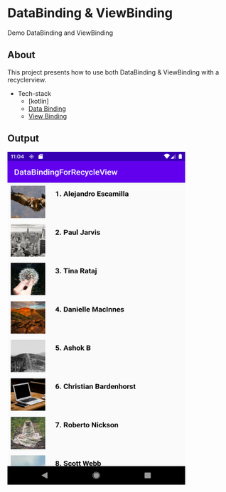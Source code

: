 # DataBinding & ViewBinding
Demo DataBinding and ViewBinding 

## About
This project presents how to use both DataBinding & ViewBinding with a recyclerview.

* Tech-stack
    * [kotlin]
    * [Data Binding](https://developer.android.com/topic/libraries/data-binding)
    * [View Binding](https://developer.android.com/topic/libraries/view-binding)
    
    
 ## Output
 
 <img src="https://github.com/ashok-b/DataBindingAndViewBinding/blob/main/media/data_binding_rcv.png" title="DataBinding With Recyeler View" alt="DataBinding With Recyeler View" width="400" height="750">
